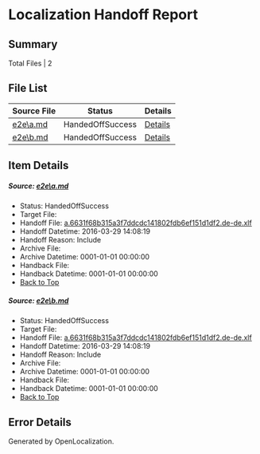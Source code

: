 # <a name='report-top'></a> Localization Handoff Report

## Summary
 Total Files | 2

## File List
 Source File | Status | Details 
 ----------- | ------ | ------- 
 [e2e\a.md](https://github.com/OpenLocalizationTest/oltest/blob/ddd72b28a7ecff28bca6d8a375c272b52e7d1810/e2e/a.md) | HandedOffSuccess | [Details](#70d3b233860852feb3c459d049c5c49b55ffd0781)
 [e2e\b.md](https://github.com/OpenLocalizationTest/oltest/blob/ddd72b28a7ecff28bca6d8a375c272b52e7d1810/e2e/b.md) | HandedOffSuccess | [Details](#70d3b233860852feb3c459d049c5c49b55ffd0782)

## Item Details
##### <a name='70d3b233860852feb3c459d049c5c49b55ffd0781'></a> Source: [e2e\a.md](https://github.com/OpenLocalizationTest/oltest/blob/ddd72b28a7ecff28bca6d8a375c272b52e7d1810/e2e/a.md)
* Status: HandedOffSuccess
* Target File: 
* Handoff File: [a.6631f68b315a3f7ddcdc141802fdb6ef151d1df2.de-de.xlf](https://github.com/OpenLocalizationTestOrg/olhandoff-e2e/blob/63df043953ecd306ba0d537159d0403e864a2e25/ol-handoff/OpenLocalizationTestOrg/oltest.de-de/ci/ht/a.6631f68b315a3f7ddcdc141802fdb6ef151d1df2.de-de.xlf)
* Handoff Datetime: 2016-03-29 14:08:19
* Handoff Reason: Include
* Archive File: 
* Archive Datetime: 0001-01-01 00:00:00
* Handback File: 
* Handback Datetime: 0001-01-01 00:00:00
* [Back to Top](#report-top)

##### <a name='70d3b233860852feb3c459d049c5c49b55ffd0782'></a> Source: [e2e\b.md](https://github.com/OpenLocalizationTest/oltest/blob/ddd72b28a7ecff28bca6d8a375c272b52e7d1810/e2e/b.md)
* Status: HandedOffSuccess
* Target File: 
* Handoff File: [a.6631f68b315a3f7ddcdc141802fdb6ef151d1df2.de-de.xlf](https://github.com/OpenLocalizationTestOrg/olhandoff-e2e/blob/63df043953ecd306ba0d537159d0403e864a2e25/ol-handoff/OpenLocalizationTestOrg/oltest.de-de/ci/ht/a.6631f68b315a3f7ddcdc141802fdb6ef151d1df2.de-de.xlf)
* Handoff Datetime: 2016-03-29 14:08:19
* Handoff Reason: Include
* Archive File: 
* Archive Datetime: 0001-01-01 00:00:00
* Handback File: 
* Handback Datetime: 0001-01-01 00:00:00
* [Back to Top](#report-top)


## Error Details

Generated by OpenLocalization.
